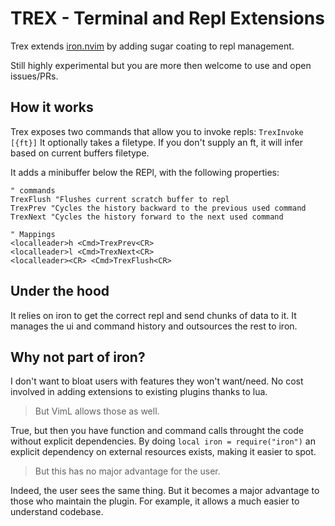 # TREX - Terminal and Repl Extensions

Trex extends [iron.nvim](https://github.com/vigemus/iron.nvim) by adding sugar
coating to repl management.

Still highly experimental but you are more then welcome to use and open
issues/PRs.

## How it works

Trex exposes two commands that allow you to invoke repls: `TrexInvoke [{ft}]`
It optionally takes a filetype. If you don't supply an ft, it will infer based
on current buffers filetype.

It adds a minibuffer below the REPl, with the following properties:

```vim
" commands
TrexFlush "Flushes current scratch buffer to repl
TrexPrev "Cycles the history backward to the previous used command
TrexNext "Cycles the history forward to the next used command

" Mappings
<localleader>h <Cmd>TrexPrev<CR>
<localleader>l <Cmd>TrexNext<CR>
<localleader><CR> <Cmd>TrexFlush<CR>
```

## Under the hood

It relies on iron to get the correct repl and send chunks of data to it.
It manages the ui and command history and outsources the rest to iron.

## Why not part of iron?

I don't want to bloat users with features they won't want/need.
No cost involved in adding extensions to existing plugins thanks to lua.

> But VimL allows those as well.

True, but then you have function and command calls throught the code without
explicit dependencies.
By doing `local iron = require("iron")` an explicit dependency on external
resources exists, making it easier to spot.

> But this has no major advantage for the user.

Indeed, the user sees the same thing. But it becomes a major advantage to those
who maintain the plugin. For example, it allows a much easier to understand
codebase.
